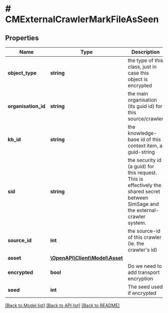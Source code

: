 # # CMExternalCrawlerMarkFileAsSeen

## Properties

Name | Type | Description | Notes
------------ | ------------- | ------------- | -------------
**object_type** | **string** | the type of this class, just in case this object is encrypted |
**organisation_id** | **string** | the main organisation (its guid id) for this source/crawler |
**kb_id** | **string** | the knowledge-base id of this context item, a guid-string |
**sid** | **string** | the security id (a guid) for this request.  This is effectively the shared secret between SimSage and the external-crawler system. |
**source_id** | **int** | the source-id of this crawler (ie. the crawler&#39;s id) |
**asset** | [**\OpenAPI\Client\Model\Asset**](Asset.md) |  |
**encrypted** | **bool** | Do we need to add transport encryption |
**seed** | **int** | The seed used if encrypted |

[[Back to Model list]](../../README.md#models) [[Back to API list]](../../README.md#endpoints) [[Back to README]](../../README.md)
